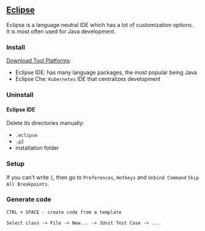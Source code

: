 ## [Eclipse](https://www.eclipse.org/)

Eclipse is a language neutral IDE which has a lot of customization options.  
It is most often used for Java development.  

### Install

[Download Tool Platforms](https://www.eclipse.org/downloads/):
* Eclipse IDE: has many language packages, the most popular being Java
* Eclipse Che: `Kubernetes` IDE that centralizes development

### Uninstall

#### Eclipse IDE

Delete its directories manually:
* `.eclipse`
* `.p2`
* installation folder

### Setup

If you can't write `{`, then go to `Preferences`, `Hotkeys` and `Unbind Command` `Skip All Breakpoints`.  

### Generate code

```
CTRL + SPACE - create code from a template
```

```
Select class -> File -> New... -> JUnit Test Case -> ...
```
